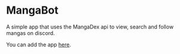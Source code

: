 # MangaBot
A simple app that uses the MangaDex api to view, search and follow mangas on discord.

You can add the app [here](https://discord.com/oauth2/authorize?client_id=1319982304872894495).
